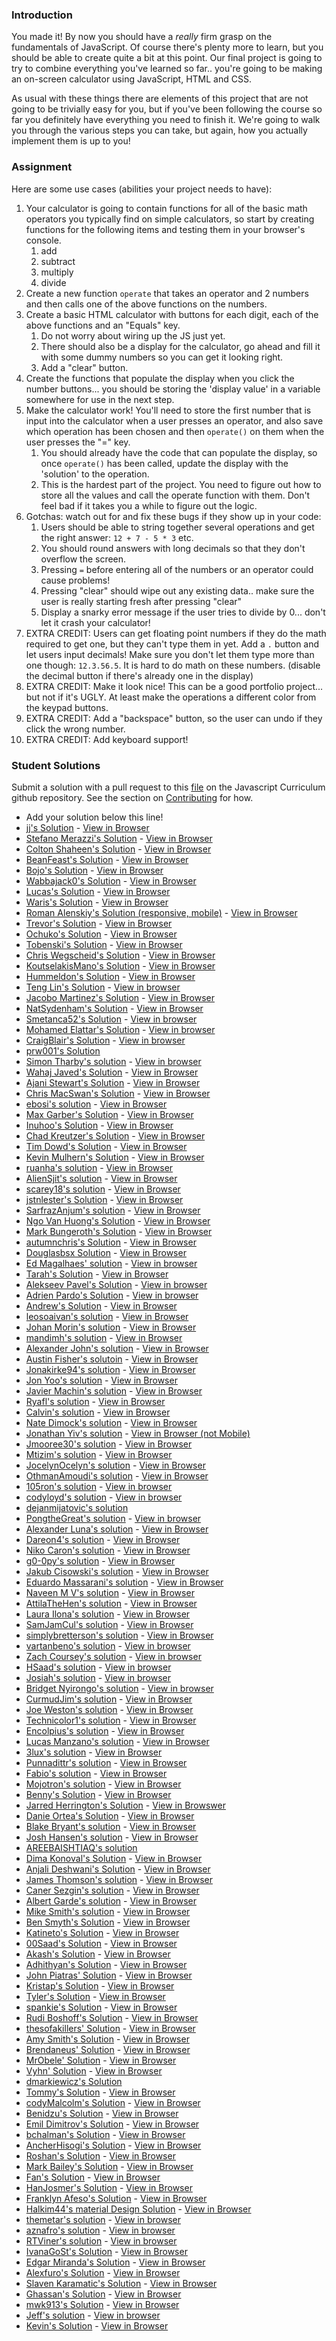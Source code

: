 ### Introduction
You made it! By now you should have a _really_ firm grasp on the fundamentals of JavaScript.  Of course there's plenty more to learn, but you should be able to create quite a bit at this point.  Our final project is going to try to combine everything you've learned so far.. you're going to be making an on-screen calculator using JavaScript, HTML and CSS.

As usual with these things there are elements of this project that are not going to be trivially easy for you, but if you've been following the course so far you definitely have everything you need to finish it.  We're going to walk you through the various steps you can take, but again, how you actually implement them is up to you!


### Assignment

<div class="lesson-content__panel" markdown="1">
Here are some use cases (abilities your project needs to have):

1. Your calculator is going to contain functions for all of the basic math operators you typically find on simple calculators, so start by creating functions for the following items and testing them in your browser's console.
   1. add
   2. subtract
   3. multiply
   4. divide
2. Create a new function `operate` that takes an operator and 2 numbers and then calls one of the above functions on the numbers.
3. Create a basic HTML calculator with buttons for each digit, each of the above functions and an "Equals" key.
   1. Do not worry about wiring up the JS just yet.
   2. There should also be a display for the calculator, go ahead and fill it with some dummy numbers so you can get it looking right.
   3. Add a "clear" button.
4. Create the functions that populate the display when you click the number buttons... you should be storing the 'display value' in a variable somewhere for use in the next step.
5. Make the calculator work! You'll need to store the first number that is input into the calculator when a user presses an operator, and also save which operation has been chosen and then `operate()` on them when the user presses the "=" key.
   1. You should already have the code that can populate the display, so once `operate()` has been called, update the display with the 'solution' to the operation.
   2. This is the hardest part of the project.  You need to figure out how to store all the values and call the operate function with them.  Don't feel bad if it takes you a while to figure out the logic.
6. Gotchas: watch out for and fix these bugs if they show up in your code:
   1. Users should be able to string together several operations and get the right answer: `12 + 7 - 5 * 3` etc.
   2. You should round answers with long decimals so that they don't overflow the screen.
   2. Pressing `=` before entering all of the numbers or an operator could cause problems!
   3. Pressing "clear" should wipe out any existing data.. make sure the user is really starting fresh after pressing "clear"
   4. Display a snarky error message if the user tries to divide by 0... don't let it crash your calculator!
7. EXTRA CREDIT: Users can get floating point numbers if they do the math required to get one, but they can't type them in yet.  Add a `.` button and let users input decimals!  Make sure you don't let them type more than one though: `12.3.56.5`. It is hard to do math on these numbers. \(disable the decimal button if there's already one in the display\)
8. EXTRA CREDIT: Make it look nice!  This can be a good portfolio project... but not if it's UGLY.  At least make the  operations a different color from the keypad buttons.
9. EXTRA CREDIT: Add a "backspace" button, so the user can undo if they click the wrong number.
10. EXTRA CREDIT: Add keyboard support!
</div>

### Student Solutions
Submit a solution with a pull request to this [file](https://github.com/TheOdinProject/curriculum/blob/master/web_development_101/javascript_basics/project_calculator.md) on the Javascript Curriculum github repository. See the section on [Contributing](http://github.com/TheOdinProject/curriculum/blob/master/contributing.md) for how.

- Add your solution below this line!
- [jj's Solution](https://github.com/jj-made/calculator) - [View in Browser](https://jj-made.github.io/calculator/)
- [Stefano Merazzi's Solution](https://github.com/ste001/calculator) - [View in Browser](https://ste001.github.io/calculator/)
- [Colton Shaheen's Solution](https://github.com/coltonshaheen/calculator) - [View in Browser](https://coltonshaheen.github.io/calculator/)
- [BeanFeast's Solution](https://github.com/BeanFeast2/calculator-app) - [View in Browser](https://beanfeast2.github.io/calculator-app/)
- [Bojo's Solution](https://github.com/BojoZahariev/Calculator) - [View in Browser](https://bojozahariev.github.io/Calculator/)
- [Wabbajack0's Solution](https://github.com/Wabbajack0/calculator) - [View in Browser](https://wabbajack0.github.io/calculator/)
- [Lucas's Solution](https://github.com/ogdendavis/calculator) - [View in Browser](https://ogdendavis.github.io/calculator/)
- [Waris's Solution](https://github.com/warisz/calculator-gui) - [View in Browser](https://cdn.rawgit.com/warisz/calculator-gui/530cc7dd/index.html)
- [Roman Alenskiy's Solution (responsive, mobile)](https://github.com/Roman-Alenskiy/calculator) - [View in Browser](https://roman-alenskiy.github.io/calculator/)
- [Trevor's Solution](https://github.com/trevorsinnott/calculator) - [View in Browser](https://trevorsinnott.github.io/calculator/)
- [Ochuko's Solution](https://github.com/ochuko56/calculator) - [View in Browser](https://ochuko56.github.io/calculator/)
- [Tobenski's Solution](https://github.com/tobenski/calculator) - [View in Browser](https://tobenski.github.io/calculator/)
- [Chris Wegscheid's Solution](https://github.com/cwegscheid08/calculator.git) - [View in Browser](https://cwegscheid08.github.io)
- [KoutselakisMano's Solution](https://github.com/koutselakismanos/calculator) - [View in Browser](https://koutselakismanos.github.io/calculator/)
- [Hummeldon's Solution](https://github.com/hummeldon/gui-calculator) - [View in Browser](https://hummeldon.github.io/gui-calculator/)
- [Teng Lin's Solution](https://github.com/tenglin2/Calculator) - [View in browser](https://tenglin2.github.io/Calculator)
- [Jacobo Martinez's Solution](https://github.com/cobimr/webdev-101-projects/tree/master/calculator) - [View in Browser](https://cobimr.github.io/webdev-101-projects/calculator/)
- [NatSydenham's Solution](https://github.com/NatSydenham/calculator) - [View in Browser](https://natsydenham.github.io/calculator/)
- [Smetanca52's Solution](https://github.com/Smetanca52/simple_calculator) - [View in browser](https://cdn.rawgit.com/Smetanca52/simple_calculator/a3a21f43/index.html)
- [Mohamed Elattar's Solution](https://github.com/mohamed-elattar/calculator) - [View in browser](https://mohamed-elattar.github.io/calculator/)
- [CraigBlair's Solution](https://github.com/craigandrewblair/odin-javascript-calculator) - [View in browser](https://craigandrewblair.github.io/odin-javascript-calculator)
- [prw001's Solution](https://github.com/prw001/Simple_calculator)
- [Simon Tharby's solution](https://github.com/jinjagit/calculator) - [View in browser](https://jinjagit.github.io/calculator/)
- [Wahaj Javed's Solution](https://github.com/WahajJaved/Calculator) - [View in Browser](https://wahajjaved.github.io/Calculator/)
- [Ajani Stewart's Solution](https://github.com/AjaniStewart/calculator) - [View in Browser](https://ajanistewart.github.io/calculator/)
- [Chris MacSwan's Solution](https://github.com/cmacswan07/calculator) - [View in Browser](https://cmacswan07.github.io/calculator/)
- [ebosi's solution](https://github.com/EBoisseauSierra/calculator) - [View in Browser](https://eboisseausierra.github.io/calculator/)
- [Max Garber's Solution](https://github.com/bubblebooy/TOP-Calculator) - [View in Browser](https://bubblebooy.github.io/TOP-Calculator/)
- [Inuhoo's Solution](https://github.com/inuhoo/calculator) - [View in Browser](https://inuhoo.github.io/calculator/)
- [Chad Kreutzer's Solution](https://github.com/ChadKreutzer/vanilla-calculator) - [View in Browser](https://chadkreutzer.github.io/vanilla-calculator/)
- [Tim Dowd's Solution](https://github.com/timothydowd/iphone-calc) - [View in Browser](https://timothydowd.github.io/iphone-calc/)
- [Kevin Mulhern's Solution](https://github.com/KevinMulhern/js_calculator) - [View in Browser](https://htmlpreview.github.io/?https://github.com/KevinMulhern/js_calculator/blob/master/index.html)
- [ruanha's solution](https://github.com/ruanha/calculator) - [View in Browser](https://ruanha.github.io/calculator/)
- [AlienSjit's solution](https://github.com/aliensjit/Calculator) - [View in Browser](https://aliensjit.github.io/Calculator/)
- [scarey18's solution](https://github.com/scarey18/calculator) - [View in Browser](https://scarey18.github.io/calculator/)
- [jstnlester's Solution](https://github.com/jstnlester/calculator) - [View in Browser](https://jstnlester.github.io/calculator/)
- [SarfrazAnjum's solution](https://github.com/SarfrazAnjum/TOP_JavaScript_Calculator) - [View in Browser](https://sarfrazanjum.github.io/TOP_JavaScript_Calculator/)
- [Ngo Van Huong's Solution](https://github.com/ngovanhuong94/calculator) - [View in Browser](https://ngovanhuong94.github.io/calculator/)
- [Mark Bungeroth's Solution](https://github.com/mbungeroth/calculator) - [View in Browser](https://mbungeroth.github.io/calculator/)
- [autumnchris's Solution](https://github.com/autumnchris/calculator) - [View in Browser](https://autumnchris.github.io/calculator)
- [Douglasbsx Solution](https://github.com/douglasbsx/calculator) - [View in Browser](https://douglasbsx.github.io/calculator/)
- [Ed Magalhaes' solution](https://github.com/EdMagal/TOPcalculator) - [View in browser](https://rawgit.com/EdMagal/TOPcalculator/master/index.html)
- [Tarah's Solution](https://github.com/ErraticCreation/web-calculator) - [View in Browser](https://erraticcreation.github.io/web-calculator/)
- [Alekseev Pavel's Solution](https://github.com/RukkiesMan/calculator) - [View in browser](https://rukkiesman.github.io/calculator/)
- [Adrien Pardo's Solution](https://github.com/Shieboo/calculator) - [View in browser](https://shieboo.github.io/calculator/)
- [Andrew's Solution](https://github.com/andrewr224/calculator) - [View in Browser](https://andrewr224.github.io/calculator/)
- [leosoaivan's solution](https://github.com/leosoaivan/js-calculator) - [View in Browser](http://leosoaivan.com/js-calculator/)
- [Johan Morin's solution](https://github.com/MorrisMalone/Calculator) - [View in Browser](https://morrismalone.github.io/Calculator/)
- [mandimh's solution](https://github.com/mandimh/calculator) - [View in Browser](https://mandimh.github.io/calculator/)
- [Alexander John's solution](https://github.com/alexander-john/project-calculator) - [View in Browser](https://alexander-john.github.io/project-calculator/)
- [Austin Fisher's solutoin](https://github.com/Austin2016/myCalculator-) - [View in Browser](https://austin2016.github.io/myCalculator-)
- [Jonakirke94's solution](https://github.com/jonakirke94/JSCalculator) - [View in Browser](https://jonakirke94.github.io/JSCalculator/)
- [Jon Yoo's solution](https://github.com/jonyoowa/web_calculator) - [View in Browser](https://jonyoowa.github.io/web_calculator)
- [Javier Machin's solution](https://github.com/Javier-Machin/Calculator) - [View in Browser](https://javier-machin.github.io/Calculator/)
- [Ryafl's solution](https://github.com/ryafl/calculator-project) - [View in Browser](https://ryafl.github.io/calculator-project/)
- [Calvin's solution](https://github.com/Calyeefornia/Calculator) - [View in Browser](https://calyeefornia.github.io/Calculator/)
- [Nate Dimock's solution](https://github.com/Flakari/calculator) - [View in Browser](https://flakari.github.io/calculator/)
- [Jonathan Yiv's solution](https://github.com/JonathanYiv/calculator) - [View in Browser (not Mobile)](https://github.com/JonathanYiv/calculator)
- [Jmooree30's solution](https://github.com/jmooree30/calculator) - [View in Browser](https://jmooree30.github.io/calculator/)
- [Mtizim's solution](https://github.com/mtizim/odin_projects/tree/master/calculator) - [View in Browser](https://mtizim.github.io/odin_projects/calculator.html)
- [JocelynOcelyn's solution](https://github.com/jocelynocelyn/calculator) - [View in Browser](https://jocelynocelyn.github.io/calculator/)
- [OthmanAmoudi's solution](https://github.com/OthmanAmoudi/javascript-calculator) - [View in Browser](https://codepen.io/theweeknd/full/GMNdGb/)
- [105ron's solution](https://github.com/105ron/calculator) - [View in browser](https://105ron.github.io/calculator/)
- [codyloyd's solution](https://github.com/codyloyd/odin-calculator) - [View in browser](http://codyloyd.com/odin-calculator/)
- [dejanmijatovic's solution](https://github.com/Anhatel/calculator-project)
- [PongtheGreat's solution](https://github.com/PongtheGreat/simple_calculator) - [View in browser](https://pongthegreat.github.io/simple_calculator/)
- [Alexander Luna's solution](https://github.com/Mycroft1891/my-odin-project/tree/master/web-development-101/calculator) - [View in Browser](https://mycroft1891.github.io/my-odin-project/web-development-101/calculator/index.html)
- [Dareon4's solution](https://github.com/Dareon4/calculator) - [View in Browser](https://dareon4.github.io/calculator/)
- [Niko Caron's solution](https://github.com/ncaron/react-calculator) - [View in Browser](https://ncaron.github.io/react-calculator/)
- [g0-0py's solution](https://github.com/g0-0py/Simple-Calculator) - [View in Browser](https://g0-0py.github.io/Simple-Calculator/)
- [Jakub Cisowski's solution](https://github.com/arashin1337/calculator) - [View in Browser](https://arashin1337.github.io/calculator/)
- [Eduardo Massarani's solution](https://github.com/edmassarani/the-odin-project/tree/master/projects/calculator) - [View in Browser](https://edmassarani.github.io/the-odin-project/projects/calculator/)
- [Naveen M V's solution](https://github.com/naveencode/calculator) - [View in Browser](https://naveencode.github.io/calculator/)
- [AttilaTheHen's solution](https://github.com/AttilaTheHen/calculator) - [View in Browser](https://attilathehen.github.io/calculator/)
- [Laura Ilona's solution](https://github.com/laurailona/calculator) - [View in Browser](https://laurailona.github.io/calculator/)
- [SamJamCul's solution](https://github.com/SamJamCul/calculator) - [View in Browser](https://samjamcul.github.io/calculator/)
- [simplybretterson's solution](https://github.com/simplybretterson/calculator) - [View in Browser](https://simplybretterson.github.io/calculator/)
- [vartanbeno's solution](https://github.com/vartanbeno/calculator) - [View in browser](https://vartanbeno.github.io/calculator/)
- [Zach Coursey's solution](https://github.com/zcoursey22/calculator) - [View in browser](https://zcoursey22.github.io/calculator/)
- [HSaad's solution](https://github.com/HSaad/calculator) - [View in browser](https://hsaad.github.io/calculator/)
- [Josiah's solution](https://github.com/jdonor/calculator) - [View in browser](https://jdonor.github.io/calculator/)
- [Bridget Nyirongo's solution](https://github.com/Bridget12/basiccalculculator) - [View in browser](https://bridget12.github.io/basiccalculculator/)
- [CurmudJim's solution](https://github.com/CurmudJim/JS_Calculator) - [View in Browser](https://curmudjim.github.io/JS_Calculator/)
- [Joe Weston's solution](https://github.com/joeeeeeeeeeeeee/project-calculator) - [View in Browser](https://joeeeeeeeeeeeee.github.io/project-calculator/)
- [Technicolor1's solution](https://github.com/technicolor1/simpleCalculator) - [View in Browser](https://technicolor1.github.io/simpleCalculator/)
- [Encolpius's solution](https://github.com/Encolpius/calculator) - [View in Browser](https://encolpius.github.io/calculator/)
- [Lucas Manzano's solution](https://github.com/lucasmfarias1/calculator) - [View in Browser](https://lucasmfarias1.github.io/calculator/)
- [3lux's solution](https://github.com/3lux/js-calculator) - [View in Browser](https://3lux.github.io/js-calculator/)
- [Punnadittr's solution](https://github.com/punnadittr/calculator) - [View in Browser](https://punnadittr.github.io/calculator/)
- [Fabio's solution](https://github.com/ffabiorj/calculator) - [View in Browser](https://cdn.rawgit.com/ffabiorj/calculator/c359c53b/index.html)
- [Mojotron's solution](https://github.com/mojotron/simple-calculator) - [View in Browser](https://mojotron.github.io/simple-calculator/)
- [Benny's Solution](https://deckins.github.io/Calculator/) - [View in Browser](https://deckins.github.io/Calculator/)
- [Jarred Herrington's Solution](https://github.com/Herringtonjc/calculator) - [View in Browswer](https://herringtonjc.github.io/calculator/)
- [Danie Ortea's Solution](https://github.com/D-Ortea/calculator) - [View in Browser](https://d-ortea.github.io/calculator/)
- [Blake Bryant's solution](https://github.com/Balake/calculator) - [View in Browser](https://balake.github.io/calculator/)
- [Josh Hansen's solution](https://jdhansen41.github.io/calculator/) - [View in Browser](https://jdhansen41.github.io/calculator/)
- [AREEBAISHTIAQ's solution](https://github.com/AREEBAISHTIAQ/calculator)
- [Dima Konoval's Solution](https://github.com/DimaKonoval/Calculator) - [View in Browser](https://cdn.rawgit.com/DimaKonoval/Calculator/256e8690/index.html)
- [Anjali Deshwani's Solution](https://github.com/AnjaliDeshwani/Calculator) - [View in Browser](https://anjalideshwani.github.io/Calculator/)
- [James Thomson's solution](https://github.com/jthomsonx/calculator) - [View in Browser](https://jthomsonx.github.io/calculator/)
- [Caner Sezgin's solution](https://github.com/casedo/calculator) - [View in Browser](http://bit.ly/casedoCALC)
- [Albert Garde's solution](https://github.com/PenguinAgen/calculator) - [View in Browser](https://penguinagen.github.io/calculator/)
- [Mike Smith's solution](https://github.com/MikeSS281986/Calculator) - [View in Browser](https://mikess281986.github.io/Calculator/)
- [Ben Smyth's Solution](https://github.com/benjsmyth/calculator) - [View in Browser](https://benjsmyth.github.io/calculator/)
- [Katineto's Solution](https://github.com/Katineto/calculator) - [View in Browser](https://katineto.github.io/calculator/)
- [00Saad's Solution](https://github.com/00SaadChaudhry/calculator) - [View in Browser](https://00saadchaudhry.github.io/calculator/)
- [Akash's Solution](https://github.com/Akash-sopho/calculator) - [View in Browser](http://htmlpreview.github.io/?https://github.com/Akash-sopho/calculator/blob/master/index.html)
- [Adhithyan's Solution](https://github.com/v-adhithyan/theodinproject/tree/master/calculator) - [View in Browser](http://adhithyan.xyz/theodinproject/calculator)
- [John Piatras' Solution](https://github.com/JohnPiatras/calculator) - [View in Browser](https://johnpiatras.github.io/calculator)
- [Kristap's Solution](https://github.com/narelskristaps/calculator) - [View in Browser](https://narelskristaps.github.io/calculator/)
- [Tyler's Solution](https://github.com/Tyler-Duckworth/top-projects/tree/master/calc) - [View in Browser](https://tyler-duckworth.github.io/top-projects/calc/index.html)
- [spankie's Solution](https://spankie1337.github.io/js-calculator/) - [View in Browser](https://spankie1337.github.io/js-calculator/)
- [Rudi Boshoff's Solution](https://github.com/RudiBoshoff/calculator) - [View in Browser](https://rudiboshoff.github.io/calculator/)
- [thesofakillers' Solution](https://github.com/thesofakillers/calculator) - [View in Browser](https://thesofakillers.github.io/calculator/)
- [Amy Smith's Solution](https://github.com/amicloud/the-odin-project/tree/master/calculator) - [View in Browser](https://amicloud.github.io/the-odin-project/calculator/calculator.html)
- [Brendaneus' Solution](https://github.com/Brendaneus/Calculator) - [View in Browser](https://brendaneus.github.io/Calculator/)
- [MrObele' Solution](https://github.com/MrObele/Calculator) - [View in Browser](https://mrobele.github.io/Calculator/)
- [Vyhn' Solution](https://github.com/Vyhnn/Calculator) - [View in Browser](https://vyhnn.github.io/Calculator/)
- [dmarkiewicz's Solution](https://github.com/dmarkiewicz/the-odin-project/tree/master/calculator)
- [Tommy's Solution](https://github.com/hoangtommy/calculator) - [View in Browser](https://hoangtommy.github.io/calculator/)
- [codyMalcolm's Solution](https://github.com/codyMalcolm/odin-javascript-calculator) - [View in Browser](https://codymalcolm.github.io/odin-javascript-calculator/)
- [Benidzu's Solution](https://github.com/Benidzu/calculator) - [View in Browser](https://benidzu.github.io/calculator/)
-  [Emil Dimitrov's Solution](https://github.com/imemdm/calculator) - [View in Browser](https://imemdm.github.io/calculator)
- [bchalman's Solution](https://github.com/bchalman/calculator) - [View in Browser](https://bchalman.github.io/calculator/)
- [AncherHisogi's Solution](https://github.com/Hisogi/calculator-project) - [View in Browser](https://hisogi.github.io/calculator-project/)
- [Roshan's Solution](https://github.com/roshanrahman/the-odin-project/tree/master/calculator) - [View in Browser](https://roshanrahman.github.io/the-odin-project/calculator/index.html)
- [Mark Bailey's Solution](https://github.com/markbailey0356/calculator) - [View in Browser](https://markbailey0356.github.io/calculator/)
- [Fan's Solution](https://github.com/Komor-RP/calculator-odin-project) - [View in Browser](https://komor-rp.github.io/calculator-odin-project/)
- [HanJosmer's Solution](https://github.com/HanJosmer/calculator) - [View in Browser](https://hanjosmer.github.io/calculator/)
- [Franklyn Afeso's Solution](https://github.com/afedo/calculator) - [View in Browser](https://afeso.github.io/calculator/)
- [Halkim44's material Design Solution](https://github.com/halkim44/project-calculator) - [View in Browser](https://halkim44.github.io/project-calculator/)
- [themetar's solution](https://github.com/themetar/calculator) - [View in browser](https://themetar.github.io/calculator/)
- [aznafro's solution](https://github.com/aznafro/calc) - [View in browser](https://aznafro.github.io/calc/)
- [RTViner's solution](https://github.com/rtviner/JScalculator) - [View in browser](https://rtviner.github.io/JScalculator/)
- [IvanaGoSt's Solution](https://github.com/IvanaGoSt/Calculator-2) - [View in Browser](https://ivanagost.github.io/Calculator-2/)
- [Edgar Miranda's Solution](https://github.com/ejmiranda/calculator) - [View in Browser](https://ejmiranda.github.io/calculator/)
- [Alexfuro's Solution](https://github.com/alexfuro/TOPcalculator) - [View in Browser](https://topcalculator.netlify.com/)
- [Slaven Karamatic's Solution](https://github.com/Everdrought/js-calculator) - [View in Browser](https://everdrought.github.io/js-calculator/)
- [Ghassan's Solution](https://github.com/GT001/TheOdinProject-Calculator) - [View in Browser](https://gt001.github.io/TheOdinProject-Calculator/)
- [mwk913's Solution](https://github.com/mwk913/Calculator) - [View in Browser](https://mwk913.github.io/Calculator/)
- [Jeff's solution](https://github.com/JeffFromParis/calculator-project) - [View in browser](https://jefffromparis.github.io/calculator-project/)
- [Kevin's Solution](https://github.com/kcharris/calculator.git) - [View in Browser](https://kcharris.github.io/calculator/)
